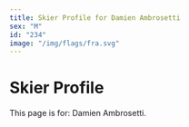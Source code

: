 ```yaml
---
title: Skier Profile for Damien Ambrosetti
sex: "M"
id: "234"
image: "/img/flags/fra.svg" 
---
```


# Skier Profile

This page is for: Damien Ambrosetti.
    